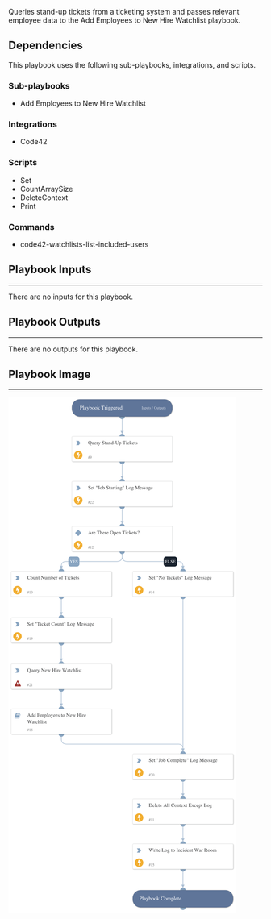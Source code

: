 Queries stand-up tickets from a ticketing system and passes relevant employee data to the Add Employees to New Hire Watchlist playbook.

## Dependencies

This playbook uses the following sub-playbooks, integrations, and scripts.

### Sub-playbooks

* Add Employees to New Hire Watchlist

### Integrations

* Code42

### Scripts

* Set
* CountArraySize
* DeleteContext
* Print

### Commands

* code42-watchlists-list-included-users

## Playbook Inputs

---
There are no inputs for this playbook.

## Playbook Outputs

---
There are no outputs for this playbook.

## Playbook Image

---

![New Hire Auto-Add](../doc_files/New_Hire_Auto-Add.png)
